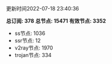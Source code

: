 更新时间2022-07-18 23:40:36

**总订阅: 378**
**总节点: 15471**
**有效节点: 3352**
- ss节点: 1036
- ssr节点: 12
- v2ray节点: 1970
- trojan节点: 334
